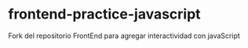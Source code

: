 # frontend-practice-javascript
Fork del repositorio FrontEnd para agregar interactividad con javaScript
